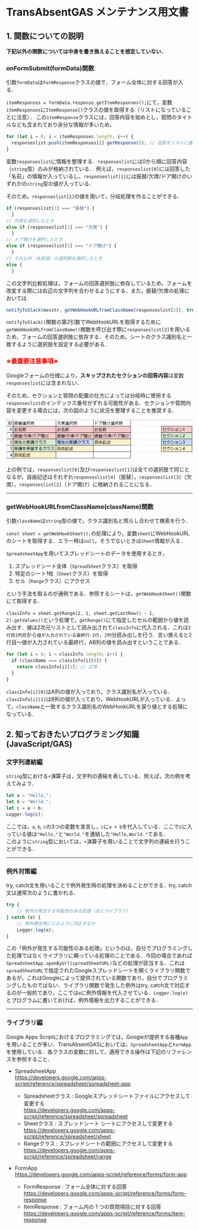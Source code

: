 # TransAbsentGAS メンテナンス用文書
## 1. 関数についての説明
**下記以外の関数については中身を書き換えることを想定していない．**
### onFormSubmit(formData)関数
引数`formData`は`FormResponse`クラスの値で，フォーム全体に対する回答が入る．

`itemResponses = formData.response.getItemResponses();`にて，変数`itemResponses`に`ItemResponse[]`クラスの値を取得する（リストになっていることに注意）．
この`itemResponse`クラスには，回答内容を始めとし，質問のタイトルなども含まれており余分な情報が多いため，

```js
for (let i = 0; i < itemResponses.length; i++) {
  responseslist.push(itemResponses[i].getResponse()); // 回答をリストに連結
}
```

変数`responseslist`に情報を整理する．`responseslist`には0から順に回答内容（`string`型）のみが格納されている．
例えば，`responseslist[0]`には回答した「名前」の情報が入っているし，`responseslist[1]`には振替/欠席/ドア開けのいずれかの`string`型の値が入っている．

そのため，`responseslist[1]`の値を用いて，分岐処理を作ることができる．
```js
if (responseslist[1] === "振替") {
  }
// 欠席を選択したとき
else if (responseslist[1] === "欠席") {
  }
// ドア開けを選択したとき
else if (responseslist[1] === "ドア開け") {
  }
// それ以外（未実装）の選択肢を選択したとき
else {
  }
```

この文字列比較処理は，フォームの回答選択肢に依存しているため，フォームを改変する際には右辺の文字列を合わせるようにする．また，振替/欠席の処理においては
```js
notifyToSlack(messtr, getWebHookURLfromClassName(responseslist[2]), true);
```
`notifyToSlack()`関数の第2引数でWebHookURLを取得するために`getWebHookURLfromClassName()`関数を呼び出す際に`responseslist[2]`を用いるため，フォームの回答選択肢に依存する．そのため，シートのクラス識別名と一致するように選択肢を設定する必要がある．


### <font color=red>※最重要注意事項※</font>

Googleフォームの仕様により，**スキップされたセクションの回答内容**は変数`responseslist`には含まれない．

そのため，セクションと質問の配置の仕方によっては分岐時に使用する`responseslist`のインデックス番号がずれる可能性がある．セクションや質問内容を変更する場合には，次の図のように状況を整理することを推奨する．

<center>

![振替/欠席/ドア開けとセクションの関係の変化](s9.png)

</center>

上の例では，`responseslist[0]`及び`responseslist[1]`は全ての選択肢で同じとなるが，自由記述はそれぞれ`responseslist[4]`（振替），`responseslist[3]`（欠席），`responseslist[2]`（ドア開け）に格納されることになる．

---
### getWebHookURLfromClassName(className)関数
引数`className`は`string`型の値で，クラス識別名と照らし合わせて検索を行う．

`const sheet = getWebHookSheet();`の処理により，変数`sheet`にWebHookURLのシートを取得する．エラー時は`null`，そうでないときは`Sheet`情報が入る．

`SpreadsheetApp`を用いてスプレッドシートのデータを使用するとき，
1. スプレッドシート全体（`SpreadSheet`クラス）を取得
2. 特定のシート1枚（`Sheet`クラス）を取得
3. セル（`Range`クラス）にアクセス

という手法を取るのが通例である．参照するシートは，`getWebHookSheet()`関数にて取得する．

`classInfo = sheet.getRange(2, 1, sheet.getLastRow() - 1, 2).getValues()`という処理で，`getRange()`にて指定したセルの範囲から値を読み出す．値は2次元リストとして読み出されて`classInfo`に代入される．これは`2行目1列目`から`値が入力されている最終行-1行`，`2列`分読み出しを行う．言い換えると2行目～値が入力されている最終行，AB列の値を読み出すということである．

```js
for (let i = 0; i < classInfo.length; i++) {
  if (className === classInfo[i][0]) {
    return classInfo[i][1]; // 正常
  }
}
```

`classInfo[i][0]`はA列の値が入っており，クラス識別名が入っている．`classInfo[i][1]`はB列の値が入っており，WebHookURLが入っている．よって，`className`と一致するクラス識別名のWebHookURLを戻り値とする処理になっている．

## 2. 知っておきたいプログラミング知識(JavaScript/GAS)
### 文字列連結編
`string`型における`+`演算子は，文字列の連結を表している．例えば，次の例を考えてみよう．
```js
let a = "Hello,";
let b = "World.";
let c = a + b;
Logger.log(c);
```

ここでは，`a`, `b`, `c`の3つの変数を宣言し，`c`に`a + b`を代入している．ここでcに入っている値は`"Hello,"`と`"World."`を連結した`"Hello,World."`である．  
このように`string`型においては，`+`演算子を用いることで文字列の連結を行うことができる．

---
### 例外対策編
try, catch文を用いることで例外発生時の処理を決めることができる．try, catch文は通常次のように書かれる．
```js
try {
    // 例外が発生する可能性のある処理（主にライブラリ）
} catch (e) {
    // 例外発生時にどのように対応するか
    Logger.log(e);
}
```

この「例外が発生する可能性のある処理」というのは，自分でプログラミングした処理ではなくライブラリに頼っている処理のことである．今回の場合であれば`SpreadsheetApp.openByUrl(spreadSheetURL)`などの処理が該当する．これは`spreadSheetURL`で指定されたGoogleスプレッドシートを開くライブラリ関数であるが，これはGoogleによって提供されている関数であり，自分でプログラミングしたものではない．ライブラリ関数で発生した例外はtry, catch文で対応するのが一般的であり，ここでは`e`に例外情報を代入させている．`Logger.log(e)`とプログラムに書いておけば，例外情報を出力することができる．

---
### ライブラリ編
Google Apps Scriptにおけるプログラミングでは，Googleが提供する各種`App`を用いることが多い．TransAbsentGASにおいては，`SpreadsheetApp`と`FormApp`を使用している．各クラスの変数に対して，適用できる操作は下記のリファレンスを参照すること．

- SpreadsheetApp  
https://developers.google.com/apps-script/reference/spreadsheet/spreadsheet-app
  - Spreadsheetクラス : Googleスプレッドシートファイルにアクセスして変更する  
https://developers.google.com/apps-script/reference/spreadsheet/spreadsheet
  - Sheetクラス : スプレッドシート シートにアクセスして変更する  
https://developers.google.com/apps-script/reference/spreadsheet/sheet
  - Rangeクラス : スプレッドシートの範囲にアクセスして変更する  
https://developers.google.com/apps-script/reference/spreadsheet/range

- FormApp  
https://developers.google.com/apps-script/reference/forms/form-app
  - FormResponse : フォーム全体に対する回答  
https://developers.google.com/apps-script/reference/forms/form-response
  - ItemResponse : フォーム内の 1 つの質問項目に対する回答  
https://developers.google.com/apps-script/reference/forms/item-response
